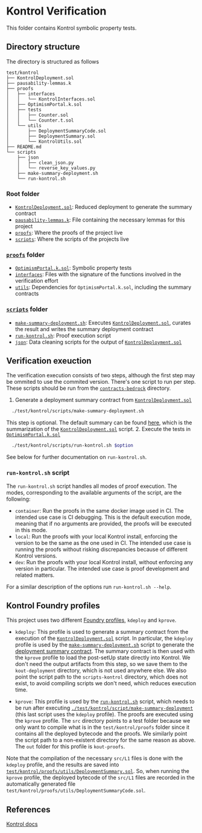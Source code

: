 # Kontrol Verification

This folder contains Kontrol symbolic property tests.

## Directory structure

The directory is structured as follows

```tree
test/kontrol
├── KontrolDeployment.sol
├── pausability-lemmas.k
├── proofs
│   ├── interfaces
│   │   └── KontrolInterfaces.sol
│   ├── OptimismPortal.k.sol
│   ├── tests
│   │   ├── Counter.sol
│   │   └── Counter.t.sol
│   └── utils
│       ├── DeploymentSummaryCode.sol
│       ├── DeploymentSummary.sol
│       └── KontrolUtils.sol
├── README.md
└── scripts
    ├── json
    │   ├── clean_json.py
    │   └── reverse_key_values.py
    ├── make-summary-deployment.sh
    └── run-kontrol.sh
```

### Root folder

- [`KontrolDeployment.sol`](./KontrolDeployment.sol): Reduced deployment to generate the summary contract
- [`pausability-lemmas.k`](./pausability-lemmas.k): File containing the necessary lemmas for this project
- [`proofs`](./proofs): Where the proofs of the project live
- [`scripts`](./scripts): Where the scripts of the projects live

### [`proofs`](./proofs) folder

- [`OptimismPortal.k.sol`](./proofs/OptimismPortal.k.sol): Symbolic property tests
- [`interfaces`](./proofs/interfaces): Files with the signature of the functions involved in the verification effort
- [`utils`](./proofs/utils): Dependencies for `OptimismPortal.k.sol`, including the summary contracts

### [`scripts`](./scripts) folder

- [`make-summary-deployment.sh`](./scripts/make-summary-deployment.sh): Executes [`KontrolDeployment.sol`](./KontrolDeployment.sol), curates the result and writes the summary deployment contract
- [`run-kontrol.sh`](./scrpts/run-kontrol.sh): Proof execution script
- [`json`](./scripts/json): Data cleaning scripts for the output of [`KontrolDeployment.sol`](./KontrolDeployment.sol)

## Verification exeuction

The verification execution consists of two steps, although the first step may be ommited to use the commited version. There's one script to run per step. These scripts should be run from the [`contracts-bedrock`](../../) directory.

1. Generate a deployment summary contract from [`KontrolDeployment.sol`](./KontrolDeployment.sol)
```bash
  ./test/kontrol/scripts/make-summary-deployment.sh
```
This step is optional. The default summary can be found [here](./proofs/utils/DeploymentSummary.sol), which is the summarization of the [`KontrolDeployment.sol`](./KontrolDeployment.sol) script.
2. Execute the tests in [`OptimismPortal.k.sol`](./proofs/OptimismPortal.k.sol)
```bash
  ./test/kontrol/scripts/run-kontrol.sh $option
```
See below for further documentation on `run-kontrol.sh`.

### `run-kontrol.sh` script
The `run-kontrol.sh` script handles all modes of proof execution. The modes, corresponding to the available arguments of the script, are the following:
- `container`: Run the proofs in the same docker image used in CI. The intended use case is CI debugging. This is the default execution mode, meaning that if no arguments are provided, the proofs will be executed in this mode.
- `local`: Run the proofs with your local Kontrol install, enforcing the version to be the same as the one used in CI. The intended use case is running the proofs without risking discrepancies because of different Kontrol versions.
- `dev`: Run the proofs with your local Kontrol install, without enforcing any version in particular. The intended use case is proof development and related matters.

For a similar description of the options run `run-kontrol.sh --help`.

## Kontrol Foundry profiles

This project uses two different [Foundry profiles](../../foundry.toml), `kdeploy` and `kprove`.

- `kdeploy`: This profile is used to generate a summary contract from the execution of the [`KontrolDeployment.sol`](./KontrolDeployment.sol) script. In particular, the `kdeploy` profile is used by the [`make-summary-deployment.sh`](./scripts/make-summary-deployment.sh) script to generate the [deployment summary contract](./proofs/utils/DeploymentSummary.sol). The summary contract is then used with the `kprove` profile to load the post-setUp state directly into Kontrol. We don't need the output artifacts from this step, so we save them to the `kout-deployment` directory, which is not used anywhere else. We also point the script path to the `scripts-kontrol` directory, which does not exist, to avoid compiling scripts we don't need, which reduces execution time.

- `kprove`: This profile is used by the [`run-kontrol.sh`](./scrpts/run-kontrol.sh) script, which needs to be run after executing [`./test/kontrol/script/make-summary-deployment`](./scripts/make-summary-deployment.sh) (this last script uses the `kdeploy` profile). The proofs are executed using the `kprove` profile. The `src` directory points to a test folder because we only want to compile what is in the `test/kontrol/proofs` folder since it contains all the deployed bytecode and the proofs. We similarly point the script path to a non-existent directory for the same reason as above. The `out` folder for this profile is `kout-proofs`.

Note that the compilation of the necessary `src/L1` files is done with the `kdeploy` profile, and the results are saved into [`test/kontrol/proofs/utils/DeploymentSummary.sol`](./proofs/utils/DeploymentSummary.sol). So, when running the `kprove` profile, the deployed bytecode of the `src/L1` files are recorded in the automatically generated file `test/kontrol/proofs/utils/DeploymentSummaryCode.sol`.

## References

[Kontrol docs](https://docs.runtimeverification.com/kontrol/overview/readme)
